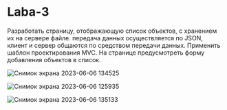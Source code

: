 # Laba-3

Разработать страницу, отображающую список объектов, с хранением их на сервере файле. передача данных осуществляется по JSON,
клиент и сервер общаются по средством передачи данных. Применить шаблон проектирования MVC. 
На странице предусмотреть форму добавления объектов в список.


![Снимок экрана 2023-06-06 134525](https://github.com/RayanGoslingDrive/Laba-3/assets/119112825/c09443c0-e4ac-4538-975d-69ced21ea291)

![Снимок экрана 2023-06-06 125935](https://github.com/RayanGoslingDrive/Laba-3/assets/119112825/b991f712-2ef2-4bed-a902-1f0999509d63)

![Снимок экрана 2023-06-06 135133](https://github.com/RayanGoslingDrive/Laba-3/assets/119112825/c835c9bb-dd2c-4652-adbf-49f67fc01fed)
